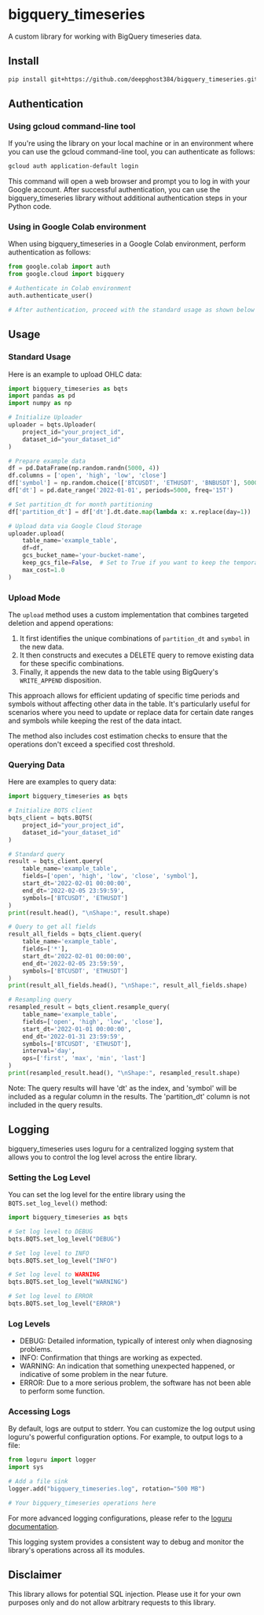 # bigquery_timeseries

A custom library for working with BigQuery timeseries data.

## Install

```bash
pip install git+https://github.com/deepghost384/bigquery_timeseries.git -U
```

## Authentication

### Using gcloud command-line tool

If you're using the library on your local machine or in an environment where you can use the gcloud command-line tool, you can authenticate as follows:

```bash
gcloud auth application-default login
```

This command will open a web browser and prompt you to log in with your Google account. After successful authentication, you can use the bigquery_timeseries library without additional authentication steps in your Python code.

### Using in Google Colab environment

When using bigquery_timeseries in a Google Colab environment, perform authentication as follows:

```python
from google.colab import auth
from google.cloud import bigquery

# Authenticate in Colab environment
auth.authenticate_user()

# After authentication, proceed with the standard usage as shown below
```

## Usage

### Standard Usage

Here is an example to upload OHLC data:

```python
import bigquery_timeseries as bqts
import pandas as pd
import numpy as np

# Initialize Uploader
uploader = bqts.Uploader(
    project_id="your_project_id",
    dataset_id="your_dataset_id"
)

# Prepare example data
df = pd.DataFrame(np.random.randn(5000, 4))
df.columns = ['open', 'high', 'low', 'close']
df['symbol'] = np.random.choice(['BTCUSDT', 'ETHUSDT', 'BNBUSDT'], 5000)
df['dt'] = pd.date_range('2022-01-01', periods=5000, freq='15T')

# Set partition_dt for month partitioning
df['partition_dt'] = df['dt'].dt.date.map(lambda x: x.replace(day=1))

# Upload data via Google Cloud Storage
uploader.upload(
    table_name='example_table',
    df=df,
    gcs_bucket_name='your-bucket-name',
    keep_gcs_file=False,  # Set to True if you want to keep the temporary file in GCS
    max_cost=1.0
)
```

### Upload Mode

The `upload` method uses a custom implementation that combines targeted deletion and append operations:

1. It first identifies the unique combinations of `partition_dt` and `symbol` in the new data.
2. It then constructs and executes a DELETE query to remove existing data for these specific combinations.
3. Finally, it appends the new data to the table using BigQuery's `WRITE_APPEND` disposition.

This approach allows for efficient updating of specific time periods and symbols without affecting other data in the table. It's particularly useful for scenarios where you need to update or replace data for certain date ranges and symbols while keeping the rest of the data intact.

The method also includes cost estimation checks to ensure that the operations don't exceed a specified cost threshold.

### Querying Data

Here are examples to query data:

```python
import bigquery_timeseries as bqts

# Initialize BQTS client
bqts_client = bqts.BQTS(
    project_id="your_project_id",
    dataset_id="your_dataset_id"
)

# Standard query
result = bqts_client.query(
    table_name='example_table',
    fields=['open', 'high', 'low', 'close', 'symbol'],
    start_dt='2022-02-01 00:00:00',
    end_dt='2022-02-05 23:59:59',
    symbols=['BTCUSDT', 'ETHUSDT']
)
print(result.head(), "\nShape:", result.shape)

# Query to get all fields
result_all_fields = bqts_client.query(
    table_name='example_table',
    fields=['*'],
    start_dt='2022-02-01 00:00:00',
    end_dt='2022-02-05 23:59:59',
    symbols=['BTCUSDT', 'ETHUSDT']
)
print(result_all_fields.head(), "\nShape:", result_all_fields.shape)

# Resampling query
resampled_result = bqts_client.resample_query(
    table_name='example_table',
    fields=['open', 'high', 'low', 'close'],
    start_dt='2022-01-01 00:00:00',
    end_dt='2022-01-31 23:59:59',
    symbols=['BTCUSDT', 'ETHUSDT'],
    interval='day',
    ops=['first', 'max', 'min', 'last']
)
print(resampled_result.head(), "\nShape:", resampled_result.shape)
```

Note: The query results will have 'dt' as the index, and 'symbol' will be included as a regular column in the results. The 'partition_dt' column is not included in the query results.

## Logging

bigquery_timeseries uses loguru for a centralized logging system that allows you to control the log level across the entire library.

### Setting the Log Level

You can set the log level for the entire library using the `BQTS.set_log_level()` method:

```python
import bigquery_timeseries as bqts

# Set log level to DEBUG
bqts.BQTS.set_log_level("DEBUG")

# Set log level to INFO
bqts.BQTS.set_log_level("INFO")

# Set log level to WARNING
bqts.BQTS.set_log_level("WARNING")

# Set log level to ERROR
bqts.BQTS.set_log_level("ERROR")
```

### Log Levels

- DEBUG: Detailed information, typically of interest only when diagnosing problems.
- INFO: Confirmation that things are working as expected.
- WARNING: An indication that something unexpected happened, or indicative of some problem in the near future.
- ERROR: Due to a more serious problem, the software has not been able to perform some function.

### Accessing Logs

By default, logs are output to stderr. You can customize the log output using loguru's powerful configuration options. For example, to output logs to a file:

```python
from loguru import logger
import sys

# Add a file sink
logger.add("bigquery_timeseries.log", rotation="500 MB")

# Your bigquery_timeseries operations here
```

For more advanced logging configurations, please refer to the [loguru documentation](https://loguru.readthedocs.io/en/stable/index.html).

This logging system provides a consistent way to debug and monitor the library's operations across all its modules.

## Disclaimer

This library allows for potential SQL injection. Please use it for your own purposes only and do not allow arbitrary requests to this library.